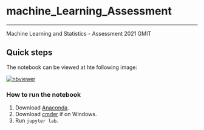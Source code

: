 # machine_Learning_Assessment

***

Machine Learning and Statistics - Assessment 2021 GMIT

## Quick steps

The notebook can be viewed at hte following image:

[![nbviewer](https://raw.githubusercontent.com/jupyter/design/master/logos/Badges/nbviewer_badge.svg)](https://nbviewer.org/github/thenriq/machine_Learning_Assessment/blob/main/Scikit-Learn%20Jupyter%20Notebook.ipynb)

### How to run the notebook

1. Download [Anaconda]().
2. Download [cmder]() if on Windows.
3. Run `jupyter lab`.
